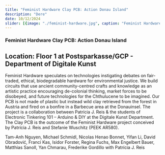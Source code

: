 ```yaml
---
title: "Feminist Hardware Clay PCB: Action Donau Island"
description: "Dere"
date: 10/12/2024
slider: [{image: "./feminist-hardware.jpg", caption: "Feminist Hardware"}]
---
```



### Feminist Hardware Clay PCB: Action Donau Island 
## Location: Floor 1 at Postsparkasse/GCP - Department of Digitale Kunst

Feminist Hardware speculates on technologies instigating debates on fair-traded, ethical, biodegradable hardware for environmental justice. We build circuits that use ancient community-centred crafts and knowledge as an artistic practice encouraging de-colonial thinking, market forces to be disobeyed, and future technologies for the Chthulucene to be imagined. Our PCB is not made of plastic but instead wild clay retrieved from the forest in Austria and fired on a bonfire in a Barbecue area at the Donauinsel. The project is a collaboration between Patrícia J. Reis & the students of Electronic Tinkering 101 – Arduino & DIY at the Digitale Kunst Department. The Clay PCB is the outcome of the Feminist Hardware project conceived by Patrícia J. Reis and Stefanie Wuschitz (PEEK AR580).    

Tam-Anh Nguyen, Michael Schmidl, Nicolas Henao Bonnet, Yifan Li, David Obradović, Franci Kas, Isidor Forster, Regina Fuchs, Max Engelbert Bauer, Matthias Sanoll, Yan Chmarau, Frederike Gordillo with Patrícia J. Reis 

